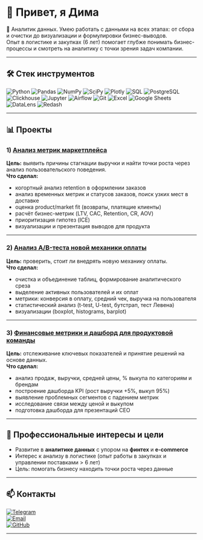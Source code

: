 # 👋 Привет, я Дима  

🎯 Аналитик данных. Умею работать с данными на всех этапах: от сбора и очистки до визуализации и формулировки бизнес-выводов.  
Опыт в логистике и закупках (6 лет) помогает глубже понимать бизнес-процессы и смотреть на аналитику с точки зрения задач компании.  

---

## 🛠️ Стек инструментов
![Python](https://img.shields.io/badge/Python-3776AB?logo=python&logoColor=white)  ![Pandas](https://img.shields.io/badge/Pandas-150458?logo=pandas&logoColor=white)  ![NumPy](https://img.shields.io/badge/Numpy-013243?logo=numpy&logoColor=white)  ![SciPy](https://img.shields.io/badge/SciPy-8CAAE6?logo=scipy&logoColor=white)  ![Plotly](https://img.shields.io/badge/Plotly-3F4F75?logo=plotly&logoColor=white)  ![SQL](https://img.shields.io/badge/SQL-336791?logo=postgresql&logoColor=white)  ![PostgreSQL](https://img.shields.io/badge/PostgreSQL-316192?logo=postgresql&logoColor=white)  ![Clickhouse](https://img.shields.io/badge/Clickhouse-FFCC01?logo=clickhouse&logoColor=black)  ![Jupyter](https://img.shields.io/badge/Jupyter-F37626?logo=jupyter&logoColor=white)  ![Airflow](https://img.shields.io/badge/Apache%20Airflow-017CEE?logo=apacheairflow&logoColor=white)  ![Git](https://img.shields.io/badge/Git-F05032?logo=git&logoColor=white)  ![Excel](https://img.shields.io/badge/Excel-217346?logo=microsoft-excel&logoColor=white)  ![Google Sheets](https://img.shields.io/badge/Google%20Sheets-34A853?logo=googlesheets&logoColor=white)  ![DataLens](https://img.shields.io/badge/Yandex%20DataLens-FF0000?logo=yandex&logoColor=white) 
![Redash](https://img.shields.io/badge/Redash-FF0000?logo=plotly&logoColor=white) 

---

## 📊 Проекты

### 1) [Анализ метрик маркетплейса](https://github.com/Dmitrii-Medvedev/marketplace-metrics)  
**Цель:** выявить причины стагнации выручки и найти точки роста через анализ пользовательского поведения.  
**Что сделал:**  
- когортный анализ retention в оформлении заказов  
- анализ временных метрик и статусов заказов, поиск узких мест в доставке  
- оценка product/market fit (возвраты, платящие клиенты)  
- расчёт бизнес-метрик (LTV, CAC, Retention, CR, AOV)  
- приоритизация гипотез (ICE)  
- визуализации и презентация выводов для продукта  

---

### 2) [Анализ A/B-теста новой механики оплаты](https://github.com/Dmitrii-Medvedev/ab-test-payment)  
**Цель:** проверить, стоит ли внедрять новую механику оплаты.  
**Что сделал:**  
- очистка и объединение таблиц, формирование аналитического среза  
- выделение активных пользователей и их оплат  
- метрики: конверсия в оплату, средний чек, выручка на пользователя  
- статистический анализ (t-test, U-test, бутстрап, тест Левена)  
- визуализации (boxplot, histograms, barplot)  

---

### 3) [Финансовые метрики и дашборд для продуктовой команды](https://datalens.yandex/g3y2fkdchi5a1)  
**Цель:** отслеживание ключевых показателей и принятие решений на основе данных.  
**Что сделал:**  
- анализ продаж, выручки, средней цены, % выкупа по категориям и брендам  
- построение дашборда KPI (рост выручки +5%, выкуп 95%)  
- выявление проблемных сегментов с падением метрик  
- исследование связи между ценой и выкупом  
- подготовка дашборда для презентаций CEO  

---

## 🎯 Профессиональные интересы и цели
- Развитие в **аналитике данных** с упором на **финтех** и **e-commerce**  
- Интерес к анализу в логистике (опыт работы в закупках и управлении поставками > 6 лет)  
- Цель: помогать бизнесу находить точки роста через данные  

---

## 📫 Контакты
[![Telegram](https://img.shields.io/badge/Telegram-26A5E4?logo=telegram&logoColor=white)](https://t.me/BearsPowers)  
[![Email](https://img.shields.io/badge/Email-dima46dima92@gmail.com-D14836?logo=gmail&logoColor=white)](mailto:dima46dima92@gmail.com)  
[![GitHub](https://img.shields.io/badge/GitHub-Dmitrii--Medvedev-181717?logo=github&logoColor=white)](https://github.com/Dmitrii-Medvedev)    

---

